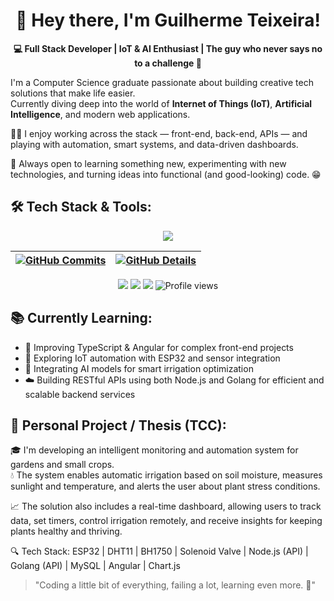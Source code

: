 <h1 align="center">
  👋 Hey there, I'm Guilherme Teixeira!
</h1>

<p align="center">
  <b>💻 Full Stack Developer | IoT & AI Enthusiast | The guy who never says no to a challenge 👊</b>
</p>

I'm a Computer Science graduate passionate about building creative tech solutions that make life easier.  
Currently diving deep into the world of **Internet of Things (IoT)**, **Artificial Intelligence**, and modern web applications.
  
👨‍💻 I enjoy working across the stack — front-end, back-end, APIs — and playing with automation, smart systems, and data-driven dashboards.
  
🚀 Always open to learning something new, experimenting with new technologies, and turning ideas into functional (and good-looking) code. 😁

## 🛠️ Tech Stack & Tools:
<p align="center">
  <img src="https://skillicons.dev/icons?i=js,ts,html,css,angular,nodejs,php,go,mysql,linux,arduino,bash,git" />
</p>

 | [![GitHub Commits](http://github-profile-summary-cards.vercel.app/api/cards/productive-time?username=Teixeiraass&theme=github_dark)](https://github.com/vn7n24fzkq/github-profile-summary-cards) | [![GitHub Details](http://github-profile-summary-cards.vercel.app/api/cards/profile-details?username=Teixeiraass&theme=github_dark)](https://github.com/vn7n24fzkq/github-profile-summary-cards) |  
 | ----------- | ----------- |

<div align="center">
  <a href="https://www.instagram.com/guiguisantost/" target="_blank"><img src="https://img.shields.io/badge/-Instagram-%23E4405F?style=for-the-badge&logo=instagram&logoColor=white" target="_blank"></a>
  <a href="https://www.linkedin.com/in/guilherme-teixeira-aa35bb1ba/" target="_blank"><img src="https://img.shields.io/badge/-LinkedIn-%230077B5?style=for-the-badge&logo=linkedin&logoColor=white" target="_blank"></a> 
  <a href="mailto:guist2017@hotmail.com"><img src="https://img.shields.io/badge/-Gmail-%23333?style=for-the-badge&logo=gmail&logoColor=white" target="_blank"></a>
  <img src="https://komarev.com/ghpvc/?username=Teixeiraass&style=flat-square&color=blue" alt="Profile views"/>
</div>

## 📚 Currently Learning:
- 🧠 Improving TypeScript & Angular for complex front-end projects
- 🌱 Exploring IoT automation with ESP32 and sensor integration
- 🤖 Integrating AI models for smart irrigation optimization
- ☁️ Building RESTful APIs using both Node.js and Golang for efficient and scalable backend services

## 🚧 Personal Project / Thesis (TCC):
🎓 I'm developing an intelligent monitoring and automation system for gardens and small crops.  
💧 The system enables automatic irrigation based on soil moisture, measures sunlight and temperature, and alerts the user about plant stress conditions.
  
📈 The solution also includes a real-time dashboard, allowing users to track data, set timers, control irrigation remotely, and receive insights for keeping plants healthy and     thriving.
  
🔍 Tech Stack: ESP32 | DHT11 | BH1750 | Solenoid Valve | Node.js (API) | Golang (API) | MySQL | Angular | Chart.js

> "Coding a little bit of everything, failing a lot, learning even more. 🚀"
